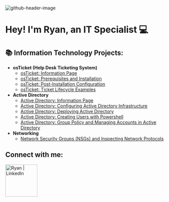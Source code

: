 ![github-header-image](https://github.com/user-attachments/assets/54183b87-88f8-4ac5-9614-af04da5d88a4)

<h1>Hey! I'm Ryan, an IT Specialist</a> 💻</h1>

<h2> 📚	Information Technology Projects:</h2>

- <b>osTicket (Help Desk Ticketing System)</b>
  - [osTicket: Information Page](https://github.com/RyanSoboslay/osticket-Information)
  - [osTicket: Prerequisites and Installation](https://github.com/RyanSoboslay/osticket-prereqs)
  - [osTicket: Post-Installation Configuration](https://github.com/RyanSoboslay/post-install-config)
  - [osTicket: Ticket Lifecycle Examples](https://github.com/RyanSoboslay/ticket-lifecycle)
- <b>Active Directory</b>
  - [Active Directory: Information Page](https://github.com/RyanSoboslay/information-ad)
  - [Active Directory: Configuring Active Directory Infrastructure](https://github.com/RyanSoboslay/configure-ad)
  - [Active Directory: Deploying Active Directory](https://github.com/RyanSoboslay/deploy-ad)
  - [Active Directory: Creating Users with Powershell](https://github.com/RyanSoboslay/create-users-ad)
  - [Active Directory: Group Policy and Managing Accounts in Active Directory](https://github.com/RyanSoboslay/group-policy-ad)
- <b>Networking</b>
  - [Network Security Groups (NSGs) and Inspecting Network Protocols](https://github.com/RyanSoboslay/azure-network-protocols)

<h2>Connect with me:</h2>

[<img align="left" alt="Ryan | LinkedIn" width="100px" src="https://img.shields.io/badge/linkedin-%230077B5.svg?logo=linkedin&logoColor=white" />][linkedin]

[linkedin]: https://www.linkedin.com/in/ryansoboslay/
